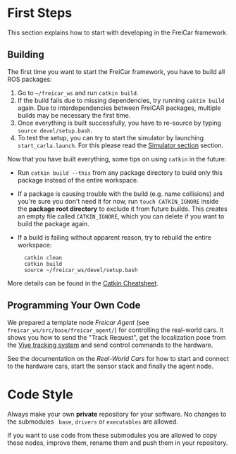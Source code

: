 # First Steps

This section explains how to start with developing in the FreiCar framework.

## Building

The first time you want to start the FreiCar framework, you have to build all ROS packages:

1. Go to `~/freicar_ws` and run `catkin build`.
2. If the build fails due to missing dependencies, try running `caktin build` again. Due to interdependencies between FreiCAR packages, multiple builds may be necessary the first time.
3. Once everything is built successfully, you have to re-source by typing `source devel/setup.bash`.
2. To test the setup, you can try to start the simulator by launching ```start_carla.launch```. For this please read the [Simulator section](/simulator) section.

Now that you have built everything, some tips on using `catkin` in the future:

- Run `catkin build --this` from any package directory to build only this package instead of the entire workspace.
- If a package is causing trouble with the build (e.g. name collisions) and you're sure you don't need it for now, run `touch CATKIN_IGNORE` inside the **package root directory** to exclude it from future builds. This creates an empty file called `CATKIN_IGNORE`, which you can delete if you want to build the package again.
- If a build is failing without apparent reason, try to rebuild the entire workspace:

        catkin clean
        catkin build
        source ~/freicar_ws/devel/setup.bash

More details can be found in the [Catkin Cheatsheet](https://catkin-tools.readthedocs.io/en/latest/cheat_sheet.html).

## Programming Your Own Code

We prepared a template node *Freicar Agent* (see `freicar_ws/src/base/freicar_agent/`) for controlling the real-world cars. It shows you how to send the "Track Request", get the localization pose from the [Vive tracking system](/vive_tracking) and send control commands to the hardware.

See the documentation on the *Real-World Cars* for how to start and connect to the hardware cars, start the sensor stack and finally the agent node.

# Code Style

Always make your own **private** repository for your software. No changes to the submodules ``` base```, ```drivers``` or ```executables``` are allowed.
 
If you want to use code from these submodules you are allowed to copy these nodes, improve them, rename them and push them in your repository. 
